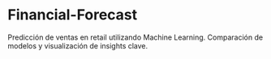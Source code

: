 # Financial-Forecast
Predicción de ventas en retail utilizando Machine Learning. Comparación de modelos y visualización de insights clave.
